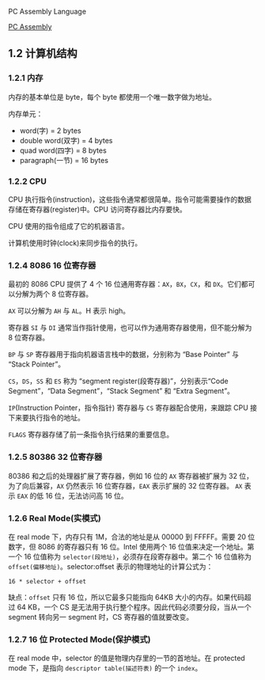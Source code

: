 PC Assembly Language

[PC Assembly](http://www.drpaulcarter.com/pcasm/)

## 1.2 计算机结构
### 1.2.1 内存

内存的基本单位是 byte，每个 byte 都使用一个唯一数字做为地址。

内存单元：

* word(字)          = 2 bytes
* double word(双字) = 4 bytes
* quad word(四字)   = 8 bytes
* paragraph(一节)   = 16 bytes

### 1.2.2 CPU

CPU 执行指令(instruction)，这些指令通常都很简单。指令可能需要操作的数据存储在寄存器(register)中。CPU 访问寄存器比内存要快。

CPU 使用的指令组成了它的机器语言。

计算机使用时钟(clock)来同步指令的执行。

### 1.2.4 8086 16 位寄存器

最初的 8086 CPU 提供了 4 个 16 位通用寄存器：`AX`，`BX`，`CX`，和 `DX`。它们都可以分解为两个 8 位寄存器。

`AX` 可以分解为 `AH` 与 `AL`。H 表示 high。

寄存器 `SI` 与 `DI` 通常当作指针使用，也可以作为通用寄存器使用，但不能分解为 8 位寄存器。

`BP` 与 `SP` 寄存器用于指向机器语言栈中的数据，分别称为 “Base Pointer” 与 “Stack Pointer”。

`CS`，`DS`，`SS` 和 `ES` 称为 “segment register(段寄存器)”，分别表示“Code Segment”，“Data Segment”，“Stack Segment” 和 “Extra Segment”。

`IP`(Instruction Pointer，指令指针) 寄存器与 `CS` 寄存器配合使用，来跟踪 CPU 接下来要执行指令的地址。

`FLAGS` 寄存器存储了前一条指令执行结果的重要信息。

### 1.2.5 80386 32 位寄存器

80386 和之后的处理器扩展了寄存器，例如 16 位的 `AX` 寄存器被扩展为 32 位，为了向后兼容，`AX` 仍然表示 16 位寄存器，`EAX` 表示扩展的 32 位寄存器。 `AX` 表示 `EAX` 的低 16 位，无法访问高 16 位。

### 1.2.6 Real Mode(实模式)

在 real mode 下，内存只有 1M，合法的地址是从 00000 到 FFFFF。需要 20 位数字，但 8086 的寄存器只有 16 位。Intel 使用两个 16 位值来决定一个地址。第一个 16 位值称为 `selector(段地址)`，必须存在段寄存器中。第二个 16 位值称为 `offset(偏移地址)`。selector:offset 表示的物理地址的计算公式为：

```
16 * selector + offset
```

缺点：`offset` 只有 16 位，所以它最多只能指向 64KB 大小的内存。如果代码超过 64 KB，一个 CS 是无法用于执行整个程序。因此代码必须要分段，当从一个 segment 转向另一 segment 时，CS 寄存器的值就要改变。

### 1.2.7 16 位 Protected Mode(保护模式)

在 real mode 中，selector 的值是物理内存里的一节的首地址。在 protected mode 下，是指向 `descriptor table(描述符表)` 的一个 `index`。